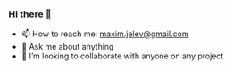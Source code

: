 ### Hi there 👋

- 📫 How to reach me: maxim.jelev@gmail.com
- 💬 Ask me about anything
- 👯 I’m looking to collaborate with anyone on any project


<!--
**MaximZhelev/MaximZhelev** is a ✨ _special_ ✨ repository because its `README.md` (this file) appears on your GitHub profile.

Here are some ideas to get you started:

- 🔭 I’m currently working on ...
- 🌱 I’m currently learning ...
- 👯 I’m looking to collaborate on ...
- 🤔 I’m looking for help with ...
- 💬 Ask me about ...
- 📫 How to reach me: ...
- 😄 Pronouns: ...
- ⚡ Fun fact: ...
-->

